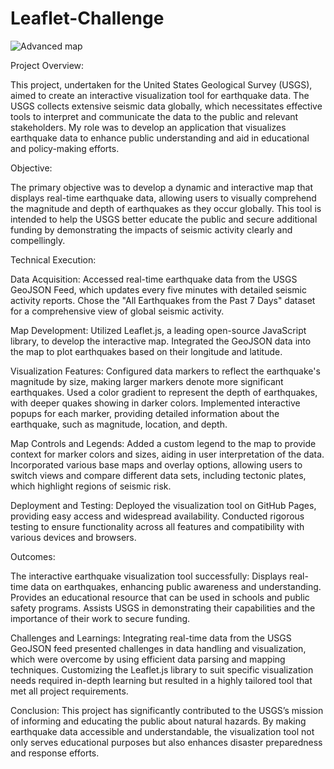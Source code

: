 # Leaflet-Challenge

![Advanced map](https://github.com/IsmaelG8/Leaflet-Challenge/assets/128990362/1b4475ba-4b52-4184-b0bd-a786ba6d73bd)

Project Overview:

This project, undertaken for the United States Geological Survey (USGS), aimed to create an interactive visualization tool for earthquake data. The USGS collects extensive seismic data globally, which necessitates effective tools to interpret and communicate the data to the public and relevant stakeholders. My role was to develop an application that visualizes earthquake data to enhance public understanding and aid in educational and policy-making efforts.

Objective:

The primary objective was to develop a dynamic and interactive map that displays real-time earthquake data, allowing users to visually comprehend the magnitude and depth of earthquakes as they occur globally. This tool is intended to help the USGS better educate the public and secure additional funding by demonstrating the impacts of seismic activity clearly and compellingly.

Technical Execution:

Data Acquisition:
Accessed real-time earthquake data from the USGS GeoJSON Feed, which updates every five minutes with detailed seismic activity reports.
Chose the "All Earthquakes from the Past 7 Days" dataset for a comprehensive view of global seismic activity.

Map Development:
Utilized Leaflet.js, a leading open-source JavaScript library, to develop the interactive map.
Integrated the GeoJSON data into the map to plot earthquakes based on their longitude and latitude.

Visualization Features:
Configured data markers to reflect the earthquake's magnitude by size, making larger markers denote more significant earthquakes.
Used a color gradient to represent the depth of earthquakes, with deeper quakes showing in darker colors.
Implemented interactive popups for each marker, providing detailed information about the earthquake, such as magnitude, location, and depth.

Map Controls and Legends:
Added a custom legend to the map to provide context for marker colors and sizes, aiding in user interpretation of the data.
Incorporated various base maps and overlay options, allowing users to switch views and compare different data sets, including tectonic plates, which highlight regions of seismic risk.

Deployment and Testing:
Deployed the visualization tool on GitHub Pages, providing easy access and widespread availability.
Conducted rigorous testing to ensure functionality across all features and compatibility with various devices and browsers.

Outcomes:

The interactive earthquake visualization tool successfully:
Displays real-time data on earthquakes, enhancing public awareness and understanding.
Provides an educational resource that can be used in schools and public safety programs.
Assists USGS in demonstrating their capabilities and the importance of their work to secure funding.

Challenges and Learnings:
Integrating real-time data from the USGS GeoJSON feed presented challenges in data handling and visualization, which were overcome by using efficient data parsing and mapping techniques.
Customizing the Leaflet.js library to suit specific visualization needs required in-depth learning but resulted in a highly tailored tool that met all project requirements.

Conclusion:
This project has significantly contributed to the USGS’s mission of informing and educating the public about natural hazards. By making earthquake data accessible and understandable, the visualization tool not only serves educational purposes but also enhances disaster preparedness and response efforts.

